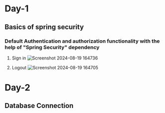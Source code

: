 # Day-1
## Basics of spring security
### Default Authentication and authorization functionality with the help of "Spring Security" dependency

1. Sign in
![Screenshot 2024-08-19 164736](https://github.com/user-attachments/assets/06877c4e-186c-4c69-a3bd-f22903e0f6cf)

2. Logout
![Screenshot 2024-08-19 164705](https://github.com/user-attachments/assets/270e572b-4e8e-4e20-9d26-46e9ba6068bc)

# Day-2
## Database Connection
